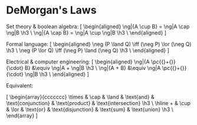 # DeMorgan's Laws

Set theory & boolean algebra:
\[
  \begin{aligned}
  \ng|{A \cup B} = \ng|A \cap \ng|B \h3 \\
  \ng|{A \cap B} = \ng|A \cup \ng|B \h3 \\
\end{aligned}
\]

Formal language:
\[
\begin{aligned}
  \neg (P \land Q) \iff (\neg P) \lor  (\neg Q) \h3 \\
  \neg (P \lor  Q) \iff (\neg P) \land (\neg Q) \h3 \\
\end{aligned}
\]

Electrical & computer engineering:
\[
  \begin{aligned}
  \ng|{A \pc{{}+{}}{\cdot} B} &\equiv \ng|A + \ng|B \h3 \\
  \ng|{A + B} &\equiv \ng|A \pc{{}+{}}{\cdot} \ng|B \h3 \\
\end{aligned}
\]

Equivalent:

\[
  \begin{array}{ccccccc}
    \times & \cap & \land & \text{and} & \text{conjunction} & \text{product} & \text{intersection} \h3 \\
    \hline
    +      & \cup & \lor  & \text{or}  & \text{disjunction} & \text{sum}     & \text{union}        \h3 \\
  \end{array}
\]
